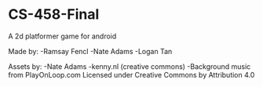 # CS-458-Final
A 2d platformer game for android

Made by:
-Ramsay Fencl
-Nate Adams
-Logan Tan

Assets by:
-Nate Adams
-kenny.nl (creative commons)
-Background music from PlayOnLoop.com
	Licensed under Creative Commons by Attribution 4.0

